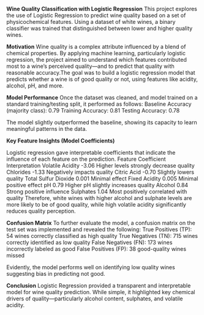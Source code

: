 
**Wine Quality Classification with Logistic Regression**
This project explores the use of Logistic Regression to predict wine quality based on a set of physicochemical features. Using a dataset of white wines, a binary classifier was trained that distinguished between lower and higher quality wines.

**Motivation**
Wine quality is a complex attribute influenced by a blend of chemical properties. By applying machine learning, particularly logistic regression, the project aimed to understand which features contributed most to a wine’s perceived quality—and to predict that quality with reasonable accuracy.The goal was to build a logistic regression model that predicts whether a wine is of good quality or not, using features like acidity, alcohol, pH, and more.

**Model Performance**
Once the dataset was cleaned, and model trained on a standard training/testing split, it performed as follows:
Baseline Accuracy (majority class): 0.79
Training Accuracy: 0.81
Testing Accuracy: 0.78

The model slightly outperformed the baseline, showing its capacity to learn meaningful patterns in the data.

**Key Feature Insights (Model Coefficients)**

Logistic regression gave interpretable coefficients that indicate the influence of each feature on the prediction.
Feature	Coefficient	Interpretation
Volatile Acidity	-3.06	Higher levels strongly decrease quality
Chlorides	-1.33	Negatively impacts quality
Citric Acid	-0.70	Slightly lowers quality
Total Sulfur Dioxide	0.001	Minimal effect
Fixed Acidity	0.005	Minimal positive effect
pH	0.79	Higher pH slightly increases quality
Alcohol	0.84	Strong positive influence
Sulphates	1.04	Most positively correlated with quality
Therefore, white wines with higher alcohol and sulphate levels are more likely to be of good quality, while high volatile acidity significantly reduces quality perception.

**Confusion Matrix**
To further evaluate the model, a confusion matrix on the test set was implemented and revealed the following:
True Positives (TP): 54 wines correctly classified as high quality
True Negatives (TN): 715 wines correctly identified as low quality
False Negatives (FN): 173 wines incorrectly labeled as good
False Positives (FP): 38 good-quality wines missed

Evidently, the model performs well on identifying low quality wines suggesting bias in predicting not good.

**Conclusion**
Logistic Regression provided a transparent and interpretable model for wine quality prediction. While simple, it highlighted key chemical drivers of quality—particularly alcohol content, sulphates, and volatile acidity. 